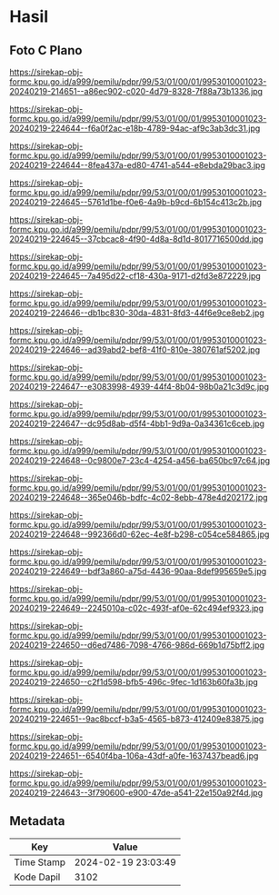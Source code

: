 # Hasil

## Foto C Plano

https://sirekap-obj-formc.kpu.go.id/a999/pemilu/pdpr/99/53/01/00/01/9953010001023-20240219-214651--a86ec902-c020-4d79-8328-7f88a73b1336.jpg

https://sirekap-obj-formc.kpu.go.id/a999/pemilu/pdpr/99/53/01/00/01/9953010001023-20240219-224644--f6a0f2ac-e18b-4789-94ac-af9c3ab3dc31.jpg

https://sirekap-obj-formc.kpu.go.id/a999/pemilu/pdpr/99/53/01/00/01/9953010001023-20240219-224644--8fea437a-ed80-4741-a544-e8ebda29bac3.jpg

https://sirekap-obj-formc.kpu.go.id/a999/pemilu/pdpr/99/53/01/00/01/9953010001023-20240219-224645--5761d1be-f0e6-4a9b-b9cd-6b154c413c2b.jpg

https://sirekap-obj-formc.kpu.go.id/a999/pemilu/pdpr/99/53/01/00/01/9953010001023-20240219-224645--37cbcac8-4f90-4d8a-8d1d-8017716500dd.jpg

https://sirekap-obj-formc.kpu.go.id/a999/pemilu/pdpr/99/53/01/00/01/9953010001023-20240219-224645--7a495d22-cf18-430a-9171-d2fd3e872229.jpg

https://sirekap-obj-formc.kpu.go.id/a999/pemilu/pdpr/99/53/01/00/01/9953010001023-20240219-224646--db1bc830-30da-4831-8fd3-44f6e9ce8eb2.jpg

https://sirekap-obj-formc.kpu.go.id/a999/pemilu/pdpr/99/53/01/00/01/9953010001023-20240219-224646--ad39abd2-bef8-41f0-810e-380761af5202.jpg

https://sirekap-obj-formc.kpu.go.id/a999/pemilu/pdpr/99/53/01/00/01/9953010001023-20240219-224647--e3083998-4939-44f4-8b04-98b0a21c3d9c.jpg

https://sirekap-obj-formc.kpu.go.id/a999/pemilu/pdpr/99/53/01/00/01/9953010001023-20240219-224647--dc95d8ab-d5f4-4bb1-9d9a-0a34361c6ceb.jpg

https://sirekap-obj-formc.kpu.go.id/a999/pemilu/pdpr/99/53/01/00/01/9953010001023-20240219-224648--0c9800e7-23c4-4254-a456-ba650bc97c64.jpg

https://sirekap-obj-formc.kpu.go.id/a999/pemilu/pdpr/99/53/01/00/01/9953010001023-20240219-224648--365e046b-bdfc-4c02-8ebb-478e4d202172.jpg

https://sirekap-obj-formc.kpu.go.id/a999/pemilu/pdpr/99/53/01/00/01/9953010001023-20240219-224648--992366d0-62ec-4e8f-b298-c054ce584865.jpg

https://sirekap-obj-formc.kpu.go.id/a999/pemilu/pdpr/99/53/01/00/01/9953010001023-20240219-224649--bdf3a860-a75d-4436-90aa-8def995659e5.jpg

https://sirekap-obj-formc.kpu.go.id/a999/pemilu/pdpr/99/53/01/00/01/9953010001023-20240219-224649--2245010a-c02c-493f-af0e-62c494ef9323.jpg

https://sirekap-obj-formc.kpu.go.id/a999/pemilu/pdpr/99/53/01/00/01/9953010001023-20240219-224650--d6ed7486-7098-4766-986d-669b1d75bff2.jpg

https://sirekap-obj-formc.kpu.go.id/a999/pemilu/pdpr/99/53/01/00/01/9953010001023-20240219-224650--c2f1d598-bfb5-496c-9fec-1d163b60fa3b.jpg

https://sirekap-obj-formc.kpu.go.id/a999/pemilu/pdpr/99/53/01/00/01/9953010001023-20240219-224651--9ac8bccf-b3a5-4565-b873-412409e83875.jpg

https://sirekap-obj-formc.kpu.go.id/a999/pemilu/pdpr/99/53/01/00/01/9953010001023-20240219-224651--6540f4ba-106a-43df-a0fe-1637437bead6.jpg

https://sirekap-obj-formc.kpu.go.id/a999/pemilu/pdpr/99/53/01/00/01/9953010001023-20240219-224643--3f790600-e900-47de-a541-22e150a92f4d.jpg


## Metadata

| Key        | Value               |
| ---------- | ------------------- |
| Time Stamp | 2024-02-19 23:03:49 |
| Kode Dapil | 3102                |



